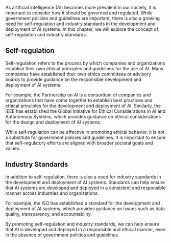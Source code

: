 
As artificial intelligence (AI) becomes more prevalent in our society, it is important to consider how it should be governed and regulated. While government policies and guidelines are important, there is also a growing need for self-regulation and industry standards in the development and deployment of AI systems. In this chapter, we will explore the concept of self-regulation and industry standards.

Self-regulation
---------------

Self-regulation refers to the process by which companies and organizations establish their own ethical principles and guidelines for the use of AI. Many companies have established their own ethics committees or advisory boards to provide guidance on the responsible development and deployment of AI systems.

For example, the Partnership on AI is a consortium of companies and organizations that have come together to establish best practices and ethical principles for the development and deployment of AI. Similarly, the IEEE has established the Global Initiative for Ethical Considerations in AI and Autonomous Systems, which provides guidance on ethical considerations for the design and deployment of AI systems.

While self-regulation can be effective in promoting ethical behavior, it is not a substitute for government policies and guidelines. It is important to ensure that self-regulatory efforts are aligned with broader societal goals and values.

Industry Standards
------------------

In addition to self-regulation, there is also a need for industry standards in the development and deployment of AI systems. Standards can help ensure that AI systems are developed and deployed in a consistent and responsible manner across industries and organizations.

For example, the ISO has established a standard for the development and deployment of AI systems, which provides guidance on issues such as data quality, transparency, and accountability.

By promoting self-regulation and industry standards, we can help ensure that AI is developed and deployed in a responsible and ethical manner, even in the absence of government policies and guidelines.
